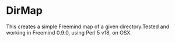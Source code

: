 DirMap
======

This creates a simple Freemind map of a given directory.Tested and working in Freemind 0.9.0, using Perl 5 v18, on OSX. 
